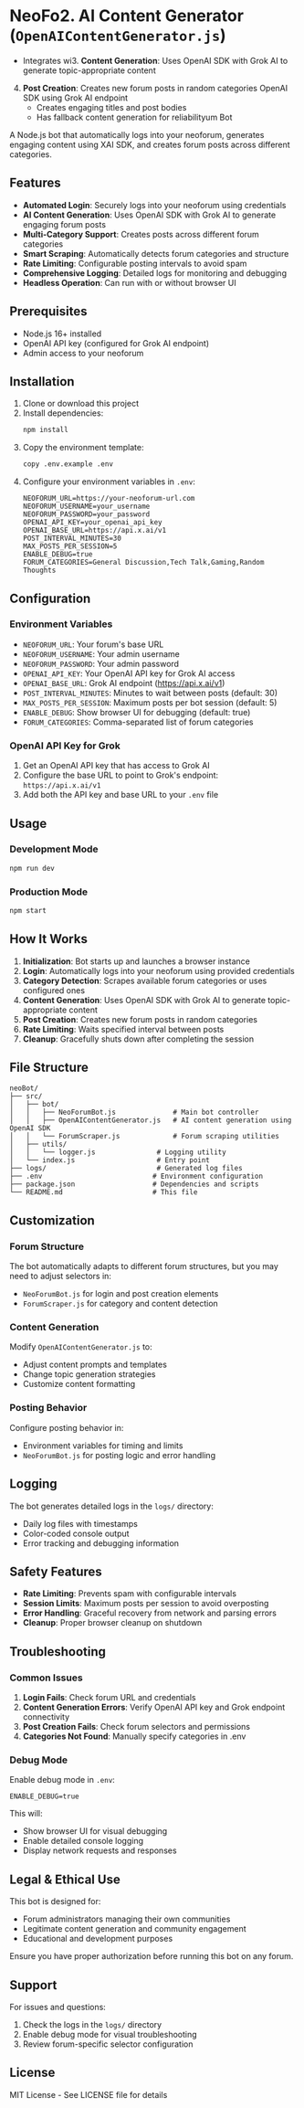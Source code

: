 # NeoFo2. **AI Content Generator** (`OpenAIContentGenerator.js`)
   - Integrates wi3. **Content Generation**: Uses OpenAI SDK with Grok AI to generate topic-appropriate content
4. **Post Creation**: Creates new forum posts in random categories OpenAI SDK using Grok AI endpoint
   - Creates engaging titles and post bodies
   - Has fallback content generation for reliabilityum Bot

A Node.js bot that automatically logs into your neoforum, generates engaging content using XAI SDK, and creates forum posts across different categories.

## Features

- **Automated Login**: Securely logs into your neoforum using credentials
- **AI Content Generation**: Uses OpenAI SDK with Grok AI to generate engaging forum posts
- **Multi-Category Support**: Creates posts across different forum categories
- **Smart Scraping**: Automatically detects forum categories and structure
- **Rate Limiting**: Configurable posting intervals to avoid spam
- **Comprehensive Logging**: Detailed logs for monitoring and debugging
- **Headless Operation**: Can run with or without browser UI

## Prerequisites

- Node.js 16+ installed
- OpenAI API key (configured for Grok AI endpoint)
- Admin access to your neoforum

## Installation

1. Clone or download this project
2. Install dependencies:
   ```bash
   npm install
   ```
3. Copy the environment template:
   ```bash
   copy .env.example .env
   ```
4. Configure your environment variables in `.env`:
   ```env
   NEOFORUM_URL=https://your-neoforum-url.com
   NEOFORUM_USERNAME=your_username
   NEOFORUM_PASSWORD=your_password
   OPENAI_API_KEY=your_openai_api_key
   OPENAI_BASE_URL=https://api.x.ai/v1
   POST_INTERVAL_MINUTES=30
   MAX_POSTS_PER_SESSION=5
   ENABLE_DEBUG=true
   FORUM_CATEGORIES=General Discussion,Tech Talk,Gaming,Random Thoughts
   ```

## Configuration

### Environment Variables

- `NEOFORUM_URL`: Your forum's base URL
- `NEOFORUM_USERNAME`: Your admin username
- `NEOFORUM_PASSWORD`: Your admin password
- `OPENAI_API_KEY`: Your OpenAI API key for Grok AI access
- `OPENAI_BASE_URL`: Grok AI endpoint (https://api.x.ai/v1)
- `POST_INTERVAL_MINUTES`: Minutes to wait between posts (default: 30)
- `MAX_POSTS_PER_SESSION`: Maximum posts per bot session (default: 5)
- `ENABLE_DEBUG`: Show browser UI for debugging (default: true)
- `FORUM_CATEGORIES`: Comma-separated list of forum categories

### OpenAI API Key for Grok

1. Get an OpenAI API key that has access to Grok AI
2. Configure the base URL to point to Grok's endpoint: `https://api.x.ai/v1`
3. Add both the API key and base URL to your `.env` file

## Usage

### Development Mode
```bash
npm run dev
```

### Production Mode
```bash
npm start
```

## How It Works

1. **Initialization**: Bot starts up and launches a browser instance
2. **Login**: Automatically logs into your neoforum using provided credentials
3. **Category Detection**: Scrapes available forum categories or uses configured ones
3. **Content Generation**: Uses OpenAI SDK with Grok AI to generate topic-appropriate content
5. **Post Creation**: Creates new forum posts in random categories
6. **Rate Limiting**: Waits specified interval between posts
7. **Cleanup**: Gracefully shuts down after completing the session

## File Structure

```
neoBot/
├── src/
│   ├── bot/
│   │   ├── NeoForumBot.js              # Main bot controller
│   │   ├── OpenAIContentGenerator.js   # AI content generation using OpenAI SDK
│   │   └── ForumScraper.js             # Forum scraping utilities
│   ├── utils/
│   │   └── logger.js               # Logging utility
│   └── index.js                    # Entry point
├── logs/                           # Generated log files
├── .env                           # Environment configuration
├── package.json                   # Dependencies and scripts
└── README.md                      # This file
```

## Customization

### Forum Structure
The bot automatically adapts to different forum structures, but you may need to adjust selectors in:
- `NeoForumBot.js` for login and post creation elements
- `ForumScraper.js` for category and content detection

### Content Generation
Modify `OpenAIContentGenerator.js` to:
- Adjust content prompts and templates
- Change topic generation strategies
- Customize content formatting

### Posting Behavior
Configure posting behavior in:
- Environment variables for timing and limits
- `NeoForumBot.js` for posting logic and error handling

## Logging

The bot generates detailed logs in the `logs/` directory:
- Daily log files with timestamps
- Color-coded console output
- Error tracking and debugging information

## Safety Features

- **Rate Limiting**: Prevents spam with configurable intervals
- **Session Limits**: Maximum posts per session to avoid overposting
- **Error Handling**: Graceful recovery from network and parsing errors
- **Cleanup**: Proper browser cleanup on shutdown

## Troubleshooting

### Common Issues

1. **Login Fails**: Check forum URL and credentials
2. **Content Generation Errors**: Verify OpenAI API key and Grok endpoint connectivity
3. **Post Creation Fails**: Check forum selectors and permissions
4. **Categories Not Found**: Manually specify categories in .env

### Debug Mode

Enable debug mode in `.env`:
```env
ENABLE_DEBUG=true
```

This will:
- Show browser UI for visual debugging
- Enable detailed console logging
- Display network requests and responses

## Legal & Ethical Use

This bot is designed for:
- Forum administrators managing their own communities
- Legitimate content generation and community engagement
- Educational and development purposes

Ensure you have proper authorization before running this bot on any forum.

## Support

For issues and questions:
1. Check the logs in the `logs/` directory
2. Enable debug mode for visual troubleshooting
3. Review forum-specific selector configuration

## License

MIT License - See LICENSE file for details
